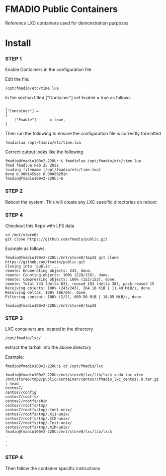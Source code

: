 # FMADIO Public Containers

Reference LXC containers used for demonstration purposes 

# Install


### STEP 1

Enable Containers in the configuration file

Edit the file:

```
/opt/fmadio/etc/time.lua
```

In the section titled ["Container"] set Enable = true as follows

```
,
["Container"] =
{
	["Enable"]     	= true,
}
```

Then run the following to ensure the configuration file is correctly formatted 

```
fmadiolua /opt/fmadio/etc/time.lua
```

Correct output looks like the following


```
fmadio@fmadio100v2-228U:~$ fmadiolua /opt/fmadio/etc/time.lua
fmad fmadlua Feb 25 2022
loading filename [/opt/fmadio/etc/time.lua]
done 0.000145Sec 0.000002Min
fmadio@fmadio100v2-228U:~$
```

### STEP 2

Reboot the system. This will create any LXC specific directories on reboot 


### STEP 4

Checkout this Repo with LFS data 

```
cd /mnt/store0/
git clone https://github.com/fmadio/public.git
```

Example as follows.

```
fmadio@fmadio100v2-228U:/mnt/store0/tmp2$ git clone https://github.com/fmadio/public.git
Cloning into 'public'...
remote: Enumerating objects: 243, done.
remote: Counting objects: 100% (228/228), done.
remote: Compressing objects: 100% (153/153), done.
remote: Total 243 (delta 83), reused 183 (delta 38), pack-reused 15
Receiving objects: 100% (243/243), 264.16 KiB | 11.49 MiB/s, done.
Resolving deltas: 100% (86/86), done.
Filtering content: 100% (2/2), 609.50 MiB | 10.85 MiB/s, done.

fmadio@fmadio100v2-228U:/mnt/store0/tmp2$ 
```


### STEP 3

LXC containers are located in the directory 

```
/opt/fmadio/lxc/

```
extract the tarball into the above directory

Example:

```
fmadio@fmadio100v2-228U:$ cd /opt/fmadio/lxc

fmadio@fmadio100v2-228U:/mnt/store0/lxc/lib/lxc$ sudo tar xfzv /mnt/store0/tmp2/public/container/centos7/fmadio_lxc_centos7.9.tar.gz | head
centos7/
centos7/config
centos7/rootfs/
centos7/rootfs/sbin
centos7/rootfs/tmp/
centos7/rootfs/tmp/.font-unix/
centos7/rootfs/tmp/.X11-unix/
centos7/rootfs/tmp/.ICE-unix/
centos7/rootfs/tmp/.Test-unix/
centos7/rootfs/tmp/.XIM-unix/
fmadio@fmadio100v2-228U:/mnt/store0/lxc/lib/lxc$
.
.
.
```


### STEP 4

Then follow the container specific instructions




